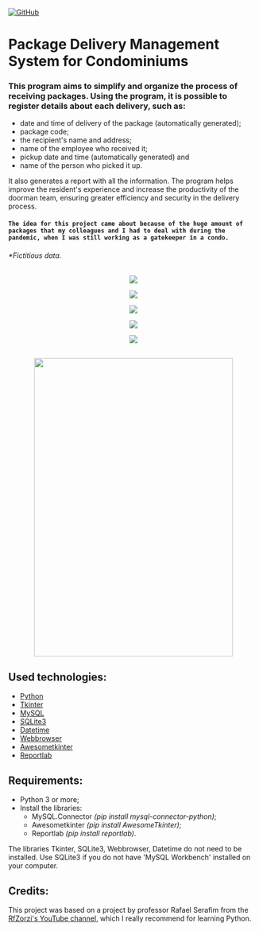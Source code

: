 [![GitHub](https://img.shields.io/github/license/franciscocezar/proj_encomendas?style=plastic)](https://github.com/franciscocezar/proj_encomendas/blob/main/LICENSE)
# Package Delivery Management System for Condominiums
### This program aims to simplify and organize the process of receiving packages. Using the program, it is possible to register details about each delivery, such as:
 
- date and time of delivery of the package (automatically generated);
- package code;
- the recipient's name and address;
- name of the employee who received it;
- pickup date and time (automatically generated) and
- name of the person who picked it up.

It also generates a report with all the information. The program helps improve the resident's experience and increase the productivity of the doorman team, ensuring greater efficiency and security in the delivery process.


#### `The idea for this project came about because of the huge amount of packages that my colleagues and I had to deal with during the pandemic, when I was still working as a gatekeeper in a condo.`
###### *Fictitious data.

<p align="center">
  <img src="https://user-images.githubusercontent.com/102926017/208551575-7813a379-d263-41b3-bb99-bba86908d490.png" align="center">
</p>
<p align="center">
  <img src="https://user-images.githubusercontent.com/102926017/208551921-0ef5c058-a41e-487f-9c9d-ecb4b5589fa9.png" align="center">
</p>
<p align="center">
  <img src="https://user-images.githubusercontent.com/102926017/205510363-085632a9-af81-46c9-883e-5e4cb7b3c32c.png" align="center">
</p>
<p align="center">
  <img src="https://user-images.githubusercontent.com/102926017/205510366-fa4f0f90-4def-4dcc-aa02-f921e756778e.png" align="center">
</p>
<p align="center">
  <img src="https://user-images.githubusercontent.com/102926017/203187881-23e1ba20-29d1-465e-8942-0b2f0cbe270d.png" align="center">
</p>

##
<p align="center">
  <img src="https://user-images.githubusercontent.com/102926017/235326442-8db8ee52-144e-48d8-8cb5-a4a6539c7554.png" width="400" height="600" align="center">
</p>

## Used technologies:

* [Python](https://www.python.org/)
* [Tkinter](https://docs.python.org/3/library/tkinter.html)
* [MySQL](https://dev.mysql.com/doc/)
* [SQLite3](https://docs.python.org/3/library/sqlite3.html)
* [Datetime](https://docs.python.org/3/library/datetime.html)
* [Webbrowser](https://docs.python.org/3/library/webbrowser.html)
* [Awesometkinter](https://pypi.org/project/AwesomeTkinter/)
* [Reportlab](https://pypi.org/project/reportlab/)

## Requirements:

* Python 3 or more;
* Install the libraries: 
  - MySQL.Connector _(pip install mysql-connector-python)_;
  - Awesometkinter  _(pip install AwesomeTkinter)_;
  - Reportlab       _(pip install reportlab)_.

The libraries Tkinter, SQLite3, Webbrowser, Datetime do not need to be installed. Use SQLite3 if you do not have 'MySQL Workbench' installed on your computer.
   
## Credits:
This project was based on a project by professor Rafael Serafim from the [RfZorzi's YouTube channel](https://www.youtube.com/watch?v=RtrZcoVD1WM&list=PLqx8fDb-FZDFznZcXb_u_NyiQ7Nai674-), which I really recommend for learning Python.
